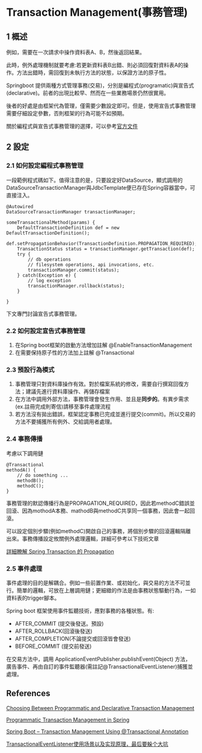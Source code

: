 # Transaction Management(事務管理)

## 1 概述

例如，需要在一次請求中操作資料表A、B，然後返回結果。

此時，例外處理機制就要考慮:若更新資料表B出錯、則必須回復對資料表A的操作。方法出錯時，需回復到未執行方法的狀態，以保證方法的原子性。

Springboot 提供兩種方式管理事務(交易)，分別是編程式(programatic)與宣告式(declarative)。前者的出現比較早、然而在一些業務場景仍然很實用。

後者的好處是由框架代為管理，僅需要少數設定即可。但是，使用宣告式事務管理需要仔細設定參數，否則框架的行為可能不如預期。

關於編程式與宣告式事務管理的選擇，可以參考[官方文件](https://docs.spring.io/spring-framework/reference/data-access/transaction/tx-decl-vs-prog.html)

## 2 設定

### 2.1 如何設定編程式事務管理

一段範例程式碼如下。值得注意的是，只要設定好DataSource，顯式調用的DataSourceTransactionManager與JdbcTemplate便已存在Spring容器當中，可直接注入。

```
@Autowired
DataSourceTransactionManager transactionManager;

someTransactionalMethod(params) {
	DefaultTransactionDefinition def = new DefaultTransactionDefinition();
	def.setPropagationBehavior(TransactionDefinition.PROPAGATION_REQUIRED);
	TransactionStatus status = transactionManager.getTransaction(def);
	try {
		// db operations
		// filesystem operations, api invocations, etc.
		transactionManager.commit(status);
	} catch(Exception e) {
		// log exception
		transactionManager.rollback(status);
	}

}
```

下文專門討論宣告式事務管理。

### 2.2 如何設定宣告式事務管理

1. 在Spring boot框架的啟動方法增加註解 @EnableTransactionManagement
1. 在需要保持原子性的方法加上註解 @Transactional

### 2.3 預設行為模式

1. 事務管理只對資料庫操作有效。對於檔案系統的修改，需要自行撰寫回復方法；建議先進行資料庫操作、再儲存檔案
1. 在方法中調用外部方法，事務管理會發生作用、並且是**同步的**。有異步需求(ex.註冊完成則寄信)請移至事件處理流程
1. 若方法沒有拋出錯誤，框架認定事務已完成並進行提交(commit)。所以交易的方法不要捕獲所有例外、交給調用者處理。

### 2.4 事務傳播

考慮以下調用鏈

```
@Transactional
methodA() {
	// do something ...
	methodB();
	methodC();
}
```
事務管理的默認傳播行為是PROPAGATION_REQUIRED，因此若methodC錯誤並回滾、因為mothodA本務、mathodB與methodC共享同一個事務，因此會一起回滾。

可以設定個別步驟(例如methodC)開啟自己的事務，將個別步驟的回滾邏輯隔離出來。事務傳播設定攸關例外處理邏輯，詳細可參考以下技術文章

[詳細瞭解 Spring Transaction 的 Propagation](https://www.tpisoftware.com/tpu/articleDetails/2741)

### 2.5 事件處理

事件處理的目的是解耦合。例如一些前置作業、或初始化，與交易的方法不可並行。簡單的邏輯，可放在上層調用鏈；更細緻的作法是由事務狀態驅動行為，一如資料表的trigger腳本。

Spring boot 框架使用事件監聽技術，應對事務的各種狀態。有:

- AFTER_COMMIT (提交後發送。預設)
- AFTER_ROLLBACK(回滾後發送)
- AFTER_COMPLETION(不論提交或回滾皆會發送)
- BEFORE_COMMIT (提交前發送)

在交易方法中，調用 ApplicationEventPublisher.publishEvent(Object) 方法，廣告事件、再由自訂的事件監聽器(需註記@TransactionalEventListener)捕獲並處理。


## References

[Choosing Between Programmatic and Declarative Transaction Management](https://docs.spring.io/spring-framework/reference/data-access/transaction/tx-decl-vs-prog.html)

[Programmatic Transaction Management in Spring](https://www.baeldung.com/spring-programmatic-transaction-management)

[Spring Boot – Transaction Management Using @Transactional Annotation](https://www.geeksforgeeks.org/spring-boot-transaction-management-using-transactional-annotation/)

[TransactionalEventListener使用场景以及实现原理，最后要躲个大坑](https://juejin.cn/post/7011685509567086606)

